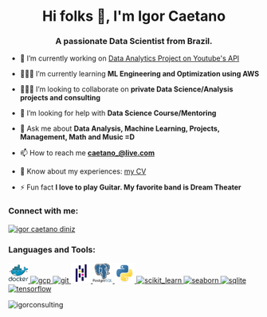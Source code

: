 <h1 align="center">Hi folks 👋, I'm Igor Caetano</h1>
<h3 align="center">A passionate Data Scientist from Brazil.</h3>

- 🔭 I’m currently working on [Data Analytics Project on Youtube's API](https://github.com/igorconsulting/Youtube_API_Anlytics)

- 🧑🏽‍💻 I’m currently learning **ML Engineering and Optimization using AWS**

- 🙅🏽‍♂️ I’m looking to collaborate on **private Data Science/Analysis projects and consulting**

- 🤝 I’m looking for help with **Data Science Course/Mentoring**

- 💬 Ask me about **Data Analysis, Machine Learning, Projects, Management, Math and Music =D**

- 📫 How to reach me **caetano_@live.com**

- 📄 Know about my experiences: [my CV](https://github.com/igorconsulting/igorconsulting/blob/main/CV-resume/Resume_IgorCaetanoDiniz.pdf)

- ⚡ Fun fact **I love to play Guitar. My favorite band is Dream Theater**

<h3 align="left">Connect with me:</h3>
<p align="left">
<a href="https://www.linkedin.com/in/igor-caetano-diniz/" target="blank"><img align="center" src="https://raw.githubusercontent.com/rahuldkjain/github-profile-readme-generator/master/src/images/icons/Social/linked-in-alt.svg" alt="igor caetano diniz" height="30" width="40" /></a>
</p>

<h3 align="left">Languages and Tools:</h3>
<p align="left"> <a href="https://www.docker.com/" target="_blank" rel="noreferrer"> <img src="https://raw.githubusercontent.com/devicons/devicon/master/icons/docker/docker-original-wordmark.svg" alt="docker" width="40" height="40"/> </a> <a href="https://cloud.google.com" target="_blank" rel="noreferrer"> <img src="https://www.vectorlogo.zone/logos/google_cloud/google_cloud-icon.svg" alt="gcp" width="40" height="40"/> </a> <a href="https://git-scm.com/" target="_blank" rel="noreferrer"> <img src="https://www.vectorlogo.zone/logos/git-scm/git-scm-icon.svg" alt="git" width="40" height="40"/> </a> <a href="https://pandas.pydata.org/" target="_blank" rel="noreferrer"> <img src="https://raw.githubusercontent.com/devicons/devicon/2ae2a900d2f041da66e950e4d48052658d850630/icons/pandas/pandas-original.svg" alt="pandas" width="40" height="40"/> </a> <a href="https://www.postgresql.org" target="_blank" rel="noreferrer"> <img src="https://raw.githubusercontent.com/devicons/devicon/master/icons/postgresql/postgresql-original-wordmark.svg" alt="postgresql" width="40" height="40"/> </a> <a href="https://www.python.org" target="_blank" rel="noreferrer"> <img src="https://raw.githubusercontent.com/devicons/devicon/master/icons/python/python-original.svg" alt="python" width="40" height="40"/> </a> <a href="https://scikit-learn.org/" target="_blank" rel="noreferrer"> <img src="https://upload.wikimedia.org/wikipedia/commons/0/05/Scikit_learn_logo_small.svg" alt="scikit_learn" width="40" height="40"/> </a> <a href="https://seaborn.pydata.org/" target="_blank" rel="noreferrer"> <img src="https://seaborn.pydata.org/_images/logo-mark-lightbg.svg" alt="seaborn" width="40" height="40"/> </a> <a href="https://www.sqlite.org/" target="_blank" rel="noreferrer"> <img src="https://www.vectorlogo.zone/logos/sqlite/sqlite-icon.svg" alt="sqlite" width="40" height="40"/> </a> <a href="https://www.tensorflow.org" target="_blank" rel="noreferrer"> <img src="https://www.vectorlogo.zone/logos/tensorflow/tensorflow-icon.svg" alt="tensorflow" width="40" height="40"/> </a> </p>

<p><img align="center" src="https://github-readme-stats.vercel.app/api/top-langs?username=igorconsulting&show_icons=true&locale=en&layout=compact" alt="igorconsulting" /></p>
